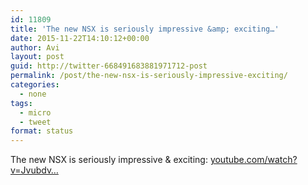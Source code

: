 ```yaml
---
id: 11809
title: 'The new NSX is seriously impressive &amp; exciting…'
date: 2015-11-22T14:10:12+00:00
author: Avi
layout: post
guid: http://twitter-668491683881971712-post
permalink: /post/the-new-nsx-is-seriously-impressive-exciting/
categories:
  - none
tags:
  - micro
  - tweet
format: status
---
```

The new NSX is seriously impressive & exciting: [youtube.com/watch?v=Jvubdv…](https://www.youtube.com/watch?v=JvubdvKgfVM)